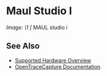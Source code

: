 # Maul Studio I
**Image: \1*
[*
MAUL studio i
## See Also
- [Supported Hardware Overview](../supported-hardware.md)
- [OpenTraceCapture Documentation](../../opentracecapture/overview.md)
